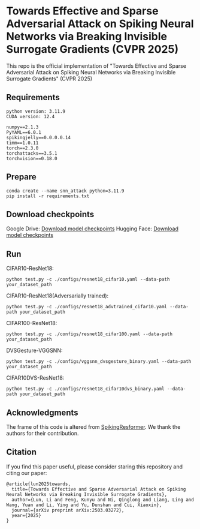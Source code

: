 # Towards Effective and Sparse Adversarial Attack on Spiking Neural Networks via Breaking Invisible Surrogate Gradients (CVPR 2025)

This repo is the official implementation of "Towards Effective and Sparse Adversarial Attack on Spiking Neural Networks via Breaking Invisible Surrogate Gradients" (CVPR 2025)

## Requirements
````
python version: 3.11.9
CUDA version: 12.4
````

````
numpy==2.1.3
PyYAML==6.0.1
spikingjelly==0.0.0.0.14
timm==1.0.11
torch==2.3.0
torchattacks==3.5.1
torchvision==0.18.0
````

## Prepare

````
conda create --name snn_attack python=3.11.9
pip install -r requirements.txt
````

## Download checkpoints
Google Drive: [Download model checkpoints](https://drive.google.com/drive/folders/1c8-D1VkeDGkBm2dEM2uppjsE2Yrp8Nca?usp=sharing)
Hugging Face: [Download model checkpoints](https://huggingface.co/ryime/PDSG-SDA)

## Run

CIFAR10-ResNet18:
````
python test.py -c ./configs/resnet18_cifar10.yaml --data-path your_dataset_path
````

CIFAR10-ResNet18(Adversarially trained):
````
python test.py -c ./configs/resnet18_advtrained_cifar10.yaml --data-path your_dataset_path
````

CIFAR100-ResNet18:
````
python test.py -c ./configs/resnet18_cifar100.yaml --data-path your_dataset_path
````

DVSGesture-VGGSNN:
````
python test.py -c ./configs/vggsnn_dvsgesture_binary.yaml --data-path your_dataset_path
````

CIFAR10DVS-ResNet18:
````
python test.py -c ./configs/resnet18_cifar10dvs_binary.yaml --data-path your_dataset_path
````

## Acknowledgments
The frame of this code is altered from [SpikingResformer](https://github.com/xyshi2000/SpikingResformer). We thank the authors for their contribution.

## Citation
If you find this paper useful, please consider staring this repository and citing our paper:
````
@article{lun2025towards,
  title={Towards Effective and Sparse Adversarial Attack on Spiking Neural Networks via Breaking Invisible Surrogate Gradients},
  author={Lun, Li and Feng, Kunyu and Ni, Qinglong and Liang, Ling and Wang, Yuan and Li, Ying and Yu, Dunshan and Cui, Xiaoxin},
  journal={arXiv preprint arXiv:2503.03272},
  year={2025}
}
````

